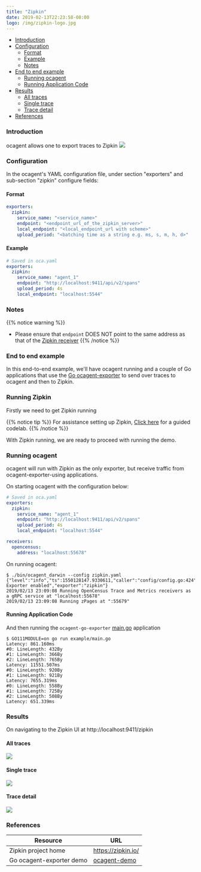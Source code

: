 ```yaml
---
title: "Zipkin"
date: 2019-02-13T22:23:58-08:00
logo: /img/zipkin-logo.jpg
---
```


- [Introduction](#introduction)
- [Configuration](#configuration)
    - [Format](#format)
    - [Example](#example)
    - [Notes](#notes)
- [End to end example](#end-to-end-example)
    - [Running ocagent](#running-ocagent)
    - [Running Application Code](#running-application-code)
- [Results](#results)
    - [All traces](#all-traces)
    - [Single trace](#single-trace)
    - [Trace detail](#trace-detail)
- [References](#references)


### Introduction

ocagent allows one to export traces to Zipkin
![](/images/ocagent-exporter-zipkin-all-schematics.png)

### Configuration

In the ocagent's YAML configuration file, under section "exporters" and sub-section "zipkin" configure fields: 

#### Format
```yaml
exporters:
  zipkin:
    service_name: "<service_name>"
    endpoint: "<endpoint_url_of_the_zipkin_server>"
    local_endpoint: "<local_endpoint_url with scheme>"
    upload_period: "<batching time as a string e.g. ms, s, m, h, d>"
```

#### Example
```yaml
# Saved in oca.yaml
exporters:
  zipkin:
    service_name: "agent_1"
    endpoint: "http://localhost:9411/api/v2/spans"
    upload_period: 4s
    local_endpoint: "localhost:5544"
```

### Notes
{{% notice warning %}}
* Please ensure that `endpoint` DOES NOT point to the same address as that of the [Zipkin receiver](/agent/receivers/zipkin/#format)
{{% /notice %}}

### End to end example

In this end-to-end example, we'll have ocagent running and a couple of Go applications
that use the [Go ocagent-exporter](/exporters/supported-exporters/go/ocagent)
to send over traces to ocagent and then to Zipkin.

### Running Zipkin
Firstly we need to get Zipkin running

{{% notice tip %}}
For assistance setting up Zipkin, [Click here](/codelabs/zipkin) for a guided codelab.
{{% /notice %}}

With Zipkin running, we are ready to proceed with running the demo.

### Running ocagent

ocagent will run with Zipkin as the only exporter, but receive traffic from ocagent-exporter-using applications.

On starting ocagent with the configuration below:
```yaml
# Saved in oca.yaml
exporters:
  zipkin:
    service_name: "agent_1"
    endpoint: "http://localhost:9411/api/v2/spans"
    upload_period: 4s
    local_endpoint: "localhost:5544"

receivers:
  opencensus:
    address: "localhost:55678"
```

On running ocagent:

```shell
$ ./bin/ocagent_darwin --config zipkin.yaml 
{"level":"info","ts":1550128147.9330611,"caller":"config/config.go:424","msg":"Trace Exporter enabled","exporter":"zipkin"}
2019/02/13 23:09:08 Running OpenCensus Trace and Metrics receivers as a gRPC service at "localhost:55678"
2019/02/13 23:09:08 Running zPages at ":55679"
```

#### Running Application Code

And then running the `ocagent-go-exporter` [main.go](/exporters/supported-exporters/go/ocagent/#end-to-end-example) application

```shell
$ GO111MODULE=on go run example/main.go 
Latency: 861.160ms
#0: LineLength: 432By
#1: LineLength: 366By
#2: LineLength: 765By
Latency: 11551.507ms
#0: LineLength: 920By
#1: LineLength: 921By
Latency: 7655.319ms
#0: LineLength: 558By
#1: LineLength: 725By
#2: LineLength: 508By
Latency: 651.339ms
```

### Results

On navigating to the Zipkin UI at http://localhost:9411/zipkin

####  All traces
![](/images/ocagent-exporter-zipkin-all-traces.png)

#### Single trace
![](/images/ocagent-exporter-zipkin-single-trace.png)

#### Trace detail
![](/images/ocagent-exporter-zipkin-trace-detail.png)

### References

Resource|URL
---|---
Zipkin project home|https://zipkin.io/
Go ocagent-exporter demo|[ocagent-demo](/exporters/supported-exporters/go/ocagent/#end-to-end-example)
